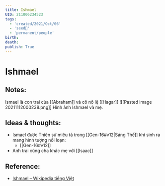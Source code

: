 ```yaml
---
title: Ishmael
UID: 211006234523
tags:
  - 'created/2021/Oct/06'
  - 'seed🥜'
  - 'permanent/people'
birth: 
death: 
publish: True
---
```

# Ishmael

## Notes:
Ismael là con trai của [[Abraham]] và cô nô lệ [[Hagar]]
![[Pasted image 20211112000238.png]]
Hình ảnh Ishmael và mẹ.

## Ideas & thoughts:
- Ismael được Thiên sứ miêu tả trong [[Gen-16#v12|Sáng Thế]] khi sinh ra mang hình tượng nổi loạn: 
	- [[Gen-16#v12]]
- Anh trai cùng cha khác mẹ với [[Isaac]]

## Reference:
- [Ishmael – Wikipedia tiếng Việt](https://vi.wikipedia.org/wiki/Ishmael)